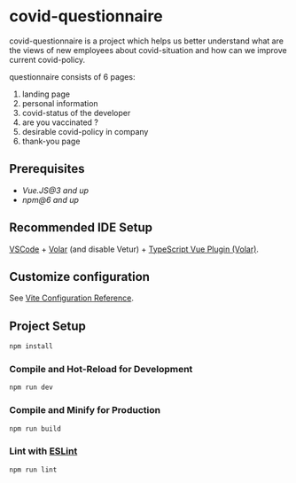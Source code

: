 # covid-questionnaire

covid-questionnaire is a project which helps us better understand what are the views of new employees about covid-situation and how can we improve current covid-policy.

questionnaire consists of 6 pages:
1. landing page
2. personal information
3. covid-status of the developer
4. are you vaccinated ?
5. desirable covid-policy in company
6. thank-you page

## Prerequisites

* *Vue.JS@3 and up*
* *npm@6 and up*

## Recommended IDE Setup

[VSCode](https://code.visualstudio.com/) + [Volar](https://marketplace.visualstudio.com/items?itemName=Vue.volar) (and disable Vetur) + [TypeScript Vue Plugin (Volar)](https://marketplace.visualstudio.com/items?itemName=Vue.vscode-typescript-vue-plugin).

## Customize configuration

See [Vite Configuration Reference](https://vitejs.dev/config/).

## Project Setup

```sh
npm install
```

### Compile and Hot-Reload for Development

```sh
npm run dev
```

### Compile and Minify for Production

```sh
npm run build
```

### Lint with [ESLint](https://eslint.org/)

```sh
npm run lint
```

